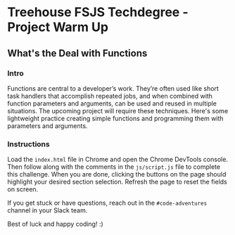 
# Treehouse FSJS Techdegree - Project Warm Up

## What's the Deal with Functions

### Intro

Functions are central to a developer’s work.  They’re often used like short task handlers that accomplish repeated jobs, and when combined with function parameters and arguments, can be used and reused in multiple situations.  The upcoming project will require these techniques.  Here's some lightweight practice creating simple functions and programming them with parameters and arguments.

### Instructions

Load the `index.html` file in Chrome and open the Chrome DevTools console.  Then follow along with the comments in the `js/script.js` file to complete this challenge.  When you are done, clicking the buttons on the page should highlight your desired section selection.  Refresh the page to reset the fields on screen.

If you get stuck or have questions, reach out in the `#code-adventures` channel in your Slack team.

Best of luck and happy coding! :)